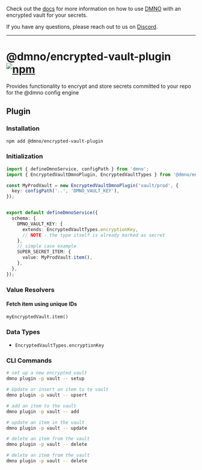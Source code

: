 Check out the [docs](https://dmno.dev/docs/plugins/encrypted-vault/) for more information on how to use [DMNO](https://dmno.dev) with an encrypted vault for your secrets.


If you have any questions, please reach out to us on [Discord](https://chat.dmno.dev).

----

# @dmno/encrypted-vault-plugin [![npm](https://img.shields.io/npm/v/@dmno/encrypted-vault-plugin)](https://www.npmjs.com/package/@dmno/encrypted-vault-plugin)

Provides functionality to encrypt and store secrets committed to your repo for the @dmno config engine


## Plugin

### Installation

```bash
npm add @dmno/encrypted-vault-plugin
```

### Initialization

```typescript
import { defineDmnoService, configPath } from 'dmno';
import { EncryptedVaultDmnoPlugin, EncryptedVaultTypes } from '@dmno/encrypted-vault-plugin';

const MyProdVault = new EncryptedVaultDmnoPlugin('vault/prod', {
  key: configPath('..', 'DMNO_VAULT_KEY'),
});


export default defineDmnoService({
  schema: {
    DMNO_VAULT_KEY: {
      extends: EncryptedVaultTypes.encryptionKey,
      // NOTE - the type itself is already marked as secret
    },
    // simple case example
    SUPER_SECRET_ITEM: {
      value: MyProdVault.item(),
    },
  },
});
```


### Value Resolvers

#### Fetch item using unique IDs
`myEncryptedVault.item()`

### Data Types
- `EncryptedVaultTypes.encryptionKey`

### CLI Commands

```bash
# set up a new encrypted vault
dmno plugin -p vault -- setup

# Update or insert an item to te vault
dmno plugin -p vault -- upsert

# add an item to the vault
dmno plugin -p vault -- add

# update an item in the vault
dmno plugin -p vault -- update

# delete an item from the vault
dmno plugin -p vault -- delete

# delete an item from the vault
dmno plugin -p vault -- delete
```
